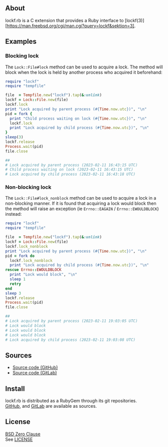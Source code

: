 ## About

lockf.rb is a C extension that provides a Ruby interface to
[lockf(3)][https://man.freebsd.org/cgi/man.cgi?query=lockf&sektion=3].

## Examples

### Blocking lock

The `Lock::File#lock` method can be used to acquire a lock. The method will
block when the lock is held by another process who acquired it beforehand:

```ruby
require "lockf"
require "tempfile"

file  = Tempfile.new("lockf").tap(&:unlink)
lockf = Lock::File.new(file)
lockf.lock
print "Lock acquired by parent process (#{Time.now.utc})", "\n"
pid = fork {
  print "Child process waiting on lock (#{Time.now.utc})", "\n"
  lockf.lock
  print "Lock acquired by child process (#{Time.now.utc})", "\n"
}
sleep(3)
lockf.release
Process.wait(pid)
file.close

##
# Lock acquired by parent process (2023-02-11 16:43:15 UTC)
# Child process waiting on lock (2023-02-11 16:43:15 UTC)
# Lock acquired by child process (2023-02-11 16:43:18 UTC)
```

### Non-blocking lock

The `Lock::File#lock_nonblock` method can be used to acquire a lock
in a non-blocking manner. If it is found that acquiring a lock would
block then the method will raise an exception (ie `Errno::EAGAIN` /
`Errno::EWOULDBLOCK`) instead:

```ruby
require "lockf"
require "tempfile"

file  = Tempfile.new("lockf").tap(&:unlink)
lockf = Lock::File.new(file)
lockf.lock_nonblock
print "Lock acquired by parent process (#{Time.now.utc})", "\n"
pid = fork do
  lockf.lock_nonblock
  print "Lock acquired by child process (#{Time.now.utc})", "\n"
rescue Errno::EWOULDBLOCK
  print "Lock would block", "\n"
  sleep 1
  retry
end
sleep 3
lockf.release
Process.wait(pid)
file.close

##
# Lock acquired by parent process (2023-02-11 19:03:05 UTC)
# Lock would block
# Lock would block
# Lock would block
# Lock acquired by child process (2023-02-11 19:03:08 UTC)
```

## Sources

* [Source code (GitHub)](https://github.com/0x1eef/lockf.rb#readme)
* [Source code (GitLab)](https://gitlab.com/0x1eef/lockf.rb#about)

## Install

lockf.rb is distributed as a RubyGem through its git repositories. <br>
[GitHub](https://github.com/0x1eef/lockf.rb),
and
[GitLab](https://gitlab.com/0x1eef/lockf.rb)
are available as sources.

## License

[BSD Zero Clause](https://choosealicense.com/licenses/0bsd/)
<br>
See [LICENSE](./LICENSE)

